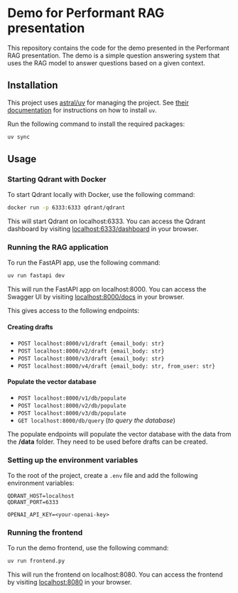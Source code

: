 # Demo for Performant RAG presentation

This repository contains the code for the demo presented in the Performant RAG presentation. 
The demo is a simple question answering system that uses the RAG model to answer questions based on a given context.

## Installation

This project uses [astral/uv](https://docs.astral.sh/uv/) for managing the project. See [their documentation](https://docs.astral.sh/uv/getting-started/installation/) for instructions on how to install `uv`.

Run the following command to install the required packages:

```bash
uv sync
```

## Usage

### Starting Qdrant with Docker

To start Qdrant locally with Docker, use the following command:

```bash
docker run -p 6333:6333 qdrant/qdrant
```

This will start Qdrant on localhost:6333. You can access the Qdrant dashboard by visiting [localhost:6333/dashboard](http://localhost:6333/dashboard) in your browser.

### Running the RAG application

To run the FastAPI app, use the following command:

```bash
uv run fastapi dev
```

This will run the FastAPI app on localhost:8000. You can access the Swagger UI by visiting [localhost:8000/docs](http://localhost:8000/docs) in your browser.

This gives access to the following endpoints:

#### Creating drafts
- `POST localhost:8000/v1/draft {email_body: str}`
- `POST localhost:8000/v2/draft {email_body: str}`
- `POST localhost:8000/v3/draft {email_body: str}`
- `POST localhost:8000/v4/draft {email_body: str, from_user: str}`

#### Populate the vector database
- `POST localhost:8000/v1/db/populate`
- `POST localhost:8000/v2/db/populate`
- `POST localhost:8000/v3/db/populate`
- `GET localhost:8000/db/query` (*to query the database*)

The populate endpoints will populate the vector database with the data from the **/data** folder. 
They need to be used before drafts can be created.

### Setting up the environment variables

To the root of the project, create a `.env` file and add the following environment variables:

```
QDRANT_HOST=localhost
QDRANT_PORT=6333

OPENAI_API_KEY=<your-openai-key>
```

### Running the frontend

To run the demo frontend, use the following command:

```bash
uv run frontend.py
```

This will run the frontend on localhost:8080. You can access the frontend by visiting [localhost:8080](http://localhost:8080) in your browser.